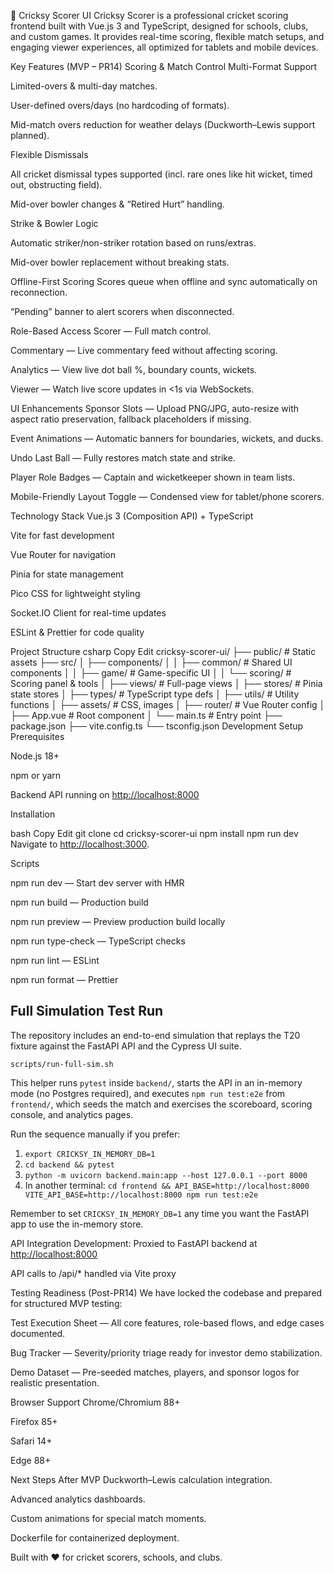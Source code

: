 🏏 Cricksy Scorer UI
Cricksy Scorer is a professional cricket scoring frontend built with Vue.js 3 and TypeScript, designed for schools, clubs, and custom games. It provides real-time scoring, flexible match setups, and engaging viewer experiences, all optimized for tablets and mobile devices.

Key Features (MVP – PR14)
Scoring & Match Control
Multi-Format Support

Limited-overs & multi-day matches.

User-defined overs/days (no hardcoding of formats).

Mid-match overs reduction for weather delays (Duckworth–Lewis support planned).

Flexible Dismissals

All cricket dismissal types supported (incl. rare ones like hit wicket, timed out, obstructing field).

Mid-over bowler changes & “Retired Hurt” handling.

Strike & Bowler Logic

Automatic striker/non-striker rotation based on runs/extras.

Mid-over bowler replacement without breaking stats.

Offline-First Scoring
Scores queue when offline and sync automatically on reconnection.

“Pending” banner to alert scorers when disconnected.

Role-Based Access
Scorer — Full match control.

Commentary — Live commentary feed without affecting scoring.

Analytics — View live dot ball %, boundary counts, wickets.

Viewer — Watch live score updates in <1s via WebSockets.

UI Enhancements
Sponsor Slots — Upload PNG/JPG, auto-resize with aspect ratio preservation, fallback placeholders if missing.

Event Animations — Automatic banners for boundaries, wickets, and ducks.

Undo Last Ball — Fully restores match state and strike.

Player Role Badges — Captain and wicketkeeper shown in team lists.

Mobile-Friendly Layout Toggle — Condensed view for tablet/phone scorers.

Technology Stack
Vue.js 3 (Composition API) + TypeScript

Vite for fast development

Vue Router for navigation

Pinia for state management

Pico CSS for lightweight styling

Socket.IO Client for real-time updates

ESLint & Prettier for code quality

Project Structure
csharp
Copy
Edit
cricksy-scorer-ui/
├── public/                 # Static assets
├── src/
│   ├── components/
│   │   ├── common/         # Shared UI components
│   │   ├── game/           # Game-specific UI
│   │   └── scoring/        # Scoring panel & tools
│   ├── views/              # Full-page views
│   ├── stores/             # Pinia state stores
│   ├── types/              # TypeScript type defs
│   ├── utils/              # Utility functions
│   ├── assets/             # CSS, images
│   ├── router/             # Vue Router config
│   ├── App.vue             # Root component
│   └── main.ts             # Entry point
├── package.json
├── vite.config.ts
└── tsconfig.json
Development Setup
Prerequisites

Node.js 18+

npm or yarn

Backend API running on <http://localhost:8000>

Installation

bash
Copy
Edit
git clone <repository-url>
cd cricksy-scorer-ui
npm install
npm run dev
Navigate to <http://localhost:3000>.

Scripts

npm run dev — Start dev server with HMR

npm run build — Production build

npm run preview — Preview production build locally

npm run type-check — TypeScript checks

npm run lint — ESLint

npm run format — Prettier

Full Simulation Test Run
------------------------

The repository includes an end-to-end simulation that replays the T20 fixture against the FastAPI API and the Cypress UI suite.

```
scripts/run-full-sim.sh
```

This helper runs `pytest` inside `backend/`, starts the API in an in-memory mode (no Postgres required), and executes `npm run test:e2e` from `frontend/`, which seeds the match and exercises the scoreboard, scoring console, and analytics pages.

Run the sequence manually if you prefer:

1. `export CRICKSY_IN_MEMORY_DB=1`
2. `cd backend && pytest`
3. `python -m uvicorn backend.main:app --host 127.0.0.1 --port 8000`
4. In another terminal: `cd frontend && API_BASE=http://localhost:8000 VITE_API_BASE=http://localhost:8000 npm run test:e2e`

Remember to set `CRICKSY_IN_MEMORY_DB=1` any time you want the FastAPI app to use the in-memory store.

API Integration
Development: Proxied to FastAPI backend at <http://localhost:8000>

API calls to /api/* handled via Vite proxy

Testing Readiness (Post-PR14)
We have locked the codebase and prepared for structured MVP testing:

Test Execution Sheet — All core features, role-based flows, and edge cases documented.

Bug Tracker — Severity/priority triage ready for investor demo stabilization.

Demo Dataset — Pre-seeded matches, players, and sponsor logos for realistic presentation.

Browser Support
Chrome/Chromium 88+

Firefox 85+

Safari 14+

Edge 88+

Next Steps After MVP
Duckworth–Lewis calculation integration.

Advanced analytics dashboards.

Custom animations for special match moments.

Dockerfile for containerized deployment.

Built with ❤️ for cricket scorers, schools, and clubs.

